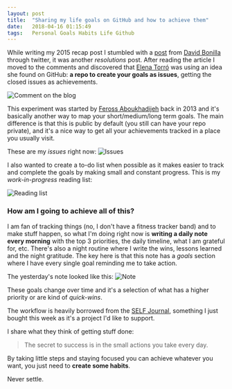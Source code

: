 ```yaml
---
layout: post
title:  "Sharing my life goals on GitHub and how to achieve them"
date:   2018-04-16 01:15:49
tags:   Personal Goals Habits Life Github
---
```


While writing my 2015 recap post I stumbled with a [post](http://www.bonillaware.com/objetivos-para-2016) from [David Bonilla](https://twitter.com/david_bonilla) through twitter, it was another *resolutions* post. After reading the article I moved to the comments and discovered that [Elena Torró](https://twitter.com/elenarcolepsia) was using an idea she found on GitHub: **a repo to create your goals as issues**, getting the closed issues as achievements.

![Comment on the blog](http://cl.ly/362L150u0O20/life-comment.png)

This experiment was started by [Feross Aboukhadijeh](https://github.com/feross/Life) back in 2013 and it's basically another way to map your short/medium/long term goals. The main difference is that this is public by default (you still can have your repo private), and it's a nice way to get all your achievements tracked in a place you usually visit.

These are my *issues* right now:
![Issues](http://cl.ly/2x3D3S0f0z3x/Image%202016-01-06%20at%201.59.54%20a.%20m..png)

I also wanted to create a to-do list when possible as it makes easier to track and complete the goals by making small and constant progress. This is my *work-in-progress* reading list:

![Reading list](http://cl.ly/312k3w3h3D1P/Image%202016-01-06%20at%202.00.58%20a.%20m..png)

### How am I going to achieve all of this?

I am fan of tracking things (no, I don't have a fitness tracker band) and to make stuff happen, so what I'm doing right now is **writing a daily note every morning** with the top 3 priorities, the daily timeline, what I am grateful for, etc. There's also a night routine where I write the wins, lessons learned and the night gratitude. The key here is that this note has a *goals* section where I have every single goal reminding me to take action.

The yesterday's note looked like this:
![Note](http://cl.ly/2L1p3Y303I3R/Image%202016-01-06%20at%202.28.47%20a.%20m..png)

These goals change over time and it's a selection of what has a higher priority or are kind of *quick-wins*.

The workflow is heavily borrowed from the [SELF Journal](http://bestself.co/products/self-journal), something I just bought this week as it's a project I'd like to support. 

I share what they think of getting stuff done: 
> The secret to success is in the small actions you take every day.

By taking little steps and staying focused you can achieve whatever you want, you just need to **create some habits**.

Never settle.



